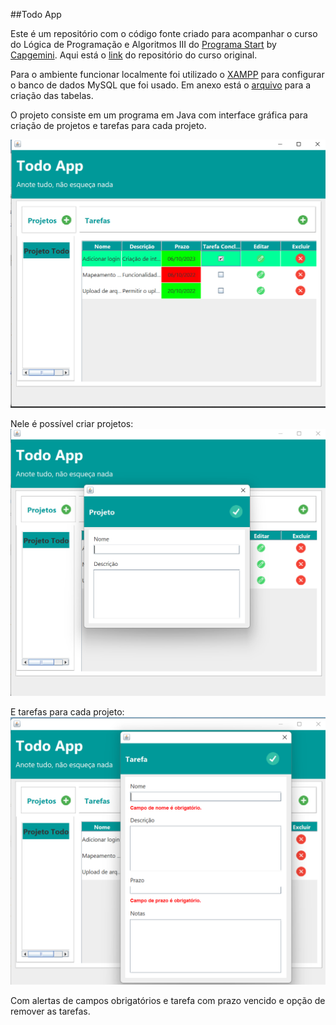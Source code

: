 ##Todo App

Este é um repositório com o código fonte criado para acompanhar o curso do Lógica de Programação e Algoritmos III do [Programa Start](start) by [Capgemini](capgemini).
Aqui está o [link] do repositório do curso original.

Para o ambiente funcionar localmente foi utilizado o [XAMPP](xampp) para configurar o banco de dados MySQL que foi usado.
Em anexo está o [arquivo](sql) para a criação das tabelas.

O projeto consiste em um programa em Java com interface gráfica para criação de projetos e tarefas para cada projeto.

![inicial](/imagens/inicial.png)

Nele é possível criar projetos:
![projetos](/imagens/projeto.png)

E tarefas para cada projeto:
![projetos](/imagens/tarefa.png)

Com alertas de campos obrigatórios e tarefa com prazo vencido e opção de remover as tarefas.

[capgemini]: https://www.capgemini.com/br-pt/
[start]: http://capgeminischool.brazilsouth.cloudapp.azure.com/course/view.php?id=21
[xampp]: https://www.apachefriends.org/pt_br/index.html
[sql]: todoapp.sql
[link]: https://github.com/marciomichelluzzi/logicaDeProgramacao-III/tree/main/exerciciosResolvidos/Workspace/TodoApp
